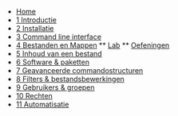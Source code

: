 <!-- docs/_sidebar.md -->
* [Home](./be-nl/)
* [1 Introductie](./be-nl/01_introduction/01_course.md)
* [2 Installatie](./be-nl/02_installation/01_course.md)
* [3 Command line interface](./be-nl/03_commandline/01_course.md)
* [4 Bestanden en Mappen](./be-nl/04_filesandfolders/01_course.md)
** [Lab](./be-nl/04_filesandfolders/02_lab.md)
** [Oefeningen](./be-nl/04_filesandfolders/99_assignments.md)
* [5 Inhoud van een bestand](./be-nl/05_filecontents/01_course.md)
* [6 Software & paketten](./be-nl/06_software/01_course.md)
* [7 Geavanceerde commandostructuren](./be-nl/07_advancedcommands/01_course.md)
* [8 Filters & bestandsbewerkingen ](./be-nl/08_filters/01_course.md)
* [9 Gebruikers & groepen](./be-nl/09_usersandgroups/01_course.md)
* [10 Rechten](./be-nl/10_permissions/01_course.md)
* [11 Automatisatie](./be-nl/11_automation/01_course.md)
